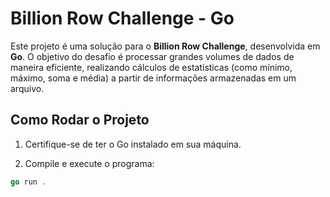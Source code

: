 # Billion Row Challenge - Go

Este projeto é uma solução para o **Billion Row Challenge**, desenvolvida em **Go**. O objetivo do desafio é processar grandes volumes de dados de maneira eficiente, realizando cálculos de estatísticas (como mínimo, máximo, soma e média) a partir de informações armazenadas em um arquivo.

## Como Rodar o Projeto

1. Certifique-se de ter o Go instalado em sua máquina.

2. Compile e execute o programa:

```go
go run .
```
